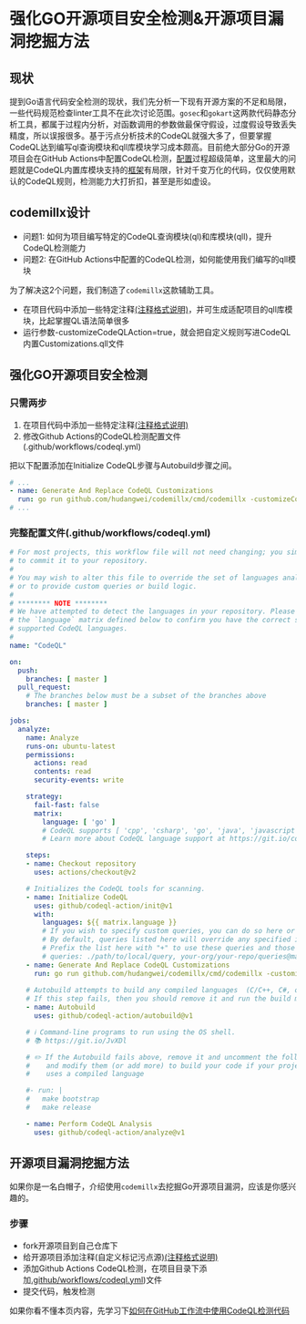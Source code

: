 强化GO开源项目安全检测&开源项目漏洞挖掘方法
===

## 现状

提到Go语言代码安全检测的现状，我们先分析一下现有开源方案的不足和局限，一些代码规范检查linter工具不在此次讨论范围。`gosec`和`gokart`这两款代码静态分析工具，都属于过程内分析，对函数调用的参数做最保守假设，过度假设导致丢失精度，所以误报很多。基于污点分析技术的CodeQL就强大多了，但要掌握CodeQL达到编写ql查询模块和qll库模块学习成本颇高。目前绝大部分Go的开源项目会在GitHub Actions中配置CodeQL检测，[配置](https://docs.microsoft.com/zh-cn/dotnet/architecture/devops-for-aspnet-developers/actions-codeql)过程超级简单，这里最大的问题就是CodeQL内置库模块支持的[框架](https://codeql.github.com/docs/codeql-overview/supported-languages-and-frameworks/)有局限，针对千变万化的代码，仅仅使用默认的CodeQL规则，检测能力大打折扣，甚至是形如虚设。

## codemillx设计

* 问题1: 如何为项目编写特定的CodeQL查询模块(ql)和库模块(qll)，提升CodeQL检测能力
* 问题2: 在GitHub Actions中配置的CodeQL检测，如何能使用我们编写的qll模块

为了解决这2个问题，我们制造了`codemillx`这款辅助工具。

* 在项目代码中添加一些特定注释[(注释格式说明)](/docs/comment-zh_CN.md)，并可生成适配项目的qll库模块，比起掌握QL语法简单很多
* 运行参数-customizeCodeQLAction=true，就会把自定义规则写进CodeQL内置Customizations.qll文件

## 强化GO开源项目安全检测

### 只需两步

1. 在项目代码中添加一些特定注释[(注释格式说明)](/docs/comment-zh_CN.md)
2. 修改Github Actions的CodeQL检测配置文件(.github/workflows/codeql.yml)

把以下配置添加在Initialize CodeQL步骤与Autobuild步骤之间。

```yaml
# ...
- name: Generate And Replace CodeQL Customizations
  run: go run github.com/hudangwei/codemillx/cmd/codemillx -customizeCodeQLAction=true ./...
# ...
```

### 完整配置文件(.github/workflows/codeql.yml)

```yaml
# For most projects, this workflow file will not need changing; you simply need
# to commit it to your repository.
#
# You may wish to alter this file to override the set of languages analyzed,
# or to provide custom queries or build logic.
#
# ******** NOTE ********
# We have attempted to detect the languages in your repository. Please check
# the `language` matrix defined below to confirm you have the correct set of
# supported CodeQL languages.
#
name: "CodeQL"

on:
  push:
    branches: [ master ]
  pull_request:
    # The branches below must be a subset of the branches above
    branches: [ master ]

jobs:
  analyze:
    name: Analyze
    runs-on: ubuntu-latest
    permissions:
      actions: read
      contents: read
      security-events: write

    strategy:
      fail-fast: false
      matrix:
        language: [ 'go' ]
        # CodeQL supports [ 'cpp', 'csharp', 'go', 'java', 'javascript', 'python', 'ruby' ]
        # Learn more about CodeQL language support at https://git.io/codeql-language-support

    steps:
    - name: Checkout repository
      uses: actions/checkout@v2

    # Initializes the CodeQL tools for scanning.
    - name: Initialize CodeQL
      uses: github/codeql-action/init@v1
      with:
        languages: ${{ matrix.language }}
        # If you wish to specify custom queries, you can do so here or in a config file.
        # By default, queries listed here will override any specified in a config file.
        # Prefix the list here with "+" to use these queries and those in the config file.
        # queries: ./path/to/local/query, your-org/your-repo/queries@main
    - name: Generate And Replace CodeQL Customizations
      run: go run github.com/hudangwei/codemillx/cmd/codemillx -customizeCodeQLAction=true ./...
        
    # Autobuild attempts to build any compiled languages  (C/C++, C#, or Java).
    # If this step fails, then you should remove it and run the build manually (see below)
    - name: Autobuild
      uses: github/codeql-action/autobuild@v1

    # ℹ️ Command-line programs to run using the OS shell.
    # 📚 https://git.io/JvXDl

    # ✏️ If the Autobuild fails above, remove it and uncomment the following three lines
    #    and modify them (or add more) to build your code if your project
    #    uses a compiled language

    #- run: |
    #   make bootstrap
    #   make release

    - name: Perform CodeQL Analysis
      uses: github/codeql-action/analyze@v1

```

## 开源项目漏洞挖掘方法

如果你是一名白帽子，介绍使用`codemillx`去挖掘Go开源项目漏洞，应该是你感兴趣的。

### 步骤

* fork开源项目到自己仓库下
* 给开源项目添加注释(自定义标记污点源)[(注释格式说明)](/docs/comment-zh_CN.md)
* 添加Github Actions CodeQL检测，在项目目录下添加[.github/workflows/codeql.yml](#%E5%AE%8C%E6%95%B4%E9%85%8D%E7%BD%AE%E6%96%87%E4%BB%B6githubworkflowscodeqlyml))文件
* 提交代码，触发检测

如果你看不懂本页内容，先学习下[如何在GitHub工作流中使用CodeQL检测代码](https://docs.microsoft.com/zh-cn/dotnet/architecture/devops-for-aspnet-developers/actions-codeql)
